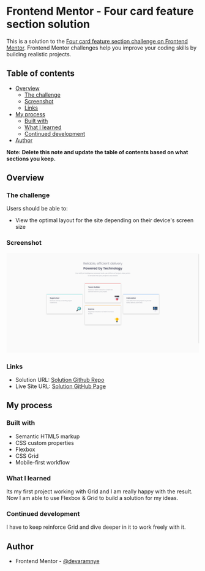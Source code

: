 # Frontend Mentor - Four card feature section solution

This is a solution to the [Four card feature section challenge on Frontend Mentor](https://www.frontendmentor.io/challenges/four-card-feature-section-weK1eFYK). Frontend Mentor challenges help you improve your coding skills by building realistic projects. 

## Table of contents

- [Overview](#overview)
  - [The challenge](#the-challenge)
  - [Screenshot](#screenshot)
  - [Links](#links)
- [My process](#my-process)
  - [Built with](#built-with)
  - [What I learned](#what-i-learned)
  - [Continued development](#continued-development)
- [Author](#author)

**Note: Delete this note and update the table of contents based on what sections you keep.**

## Overview

### The challenge

Users should be able to:

- View the optimal layout for the site depending on their device's screen size

### Screenshot

![](./screenshot.png)

### Links

- Solution URL: [Solution Github Repo](https://github.com/devaramnye/four-card-section)
- Live Site URL: [Solution GitHub Page](https://devaramnye.github.io/four-card-section/)

## My process

### Built with

- Semantic HTML5 markup
- CSS custom properties
- Flexbox
- CSS Grid
- Mobile-first workflow

### What I learned

Its my first project working with Grid and I am really happy with the result. Now I am able to use Flexbox & Grid to build a solution for my ideas.

### Continued development

I have to keep reinforce Grid and dive deeper in it to work freely with it.

## Author

- Frontend Mentor - [@devaramnye](https://www.frontendmentor.io/profile/devaramnye)
